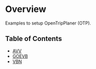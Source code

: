 # Overview
Examples to setup OpenTripPlaner (OTP).

## Table of Contents
* [AVV](avv.md)
* [GOEVB](goevb.md)
* [VBN](vbn/vbn.md)
